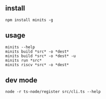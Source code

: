 ## install

```
npm install minits -g
```

## usage

```
minits --help
minits build *src* -o *dest*
minits build *src* -o *dest* -u
minits run *src*
minits riscv *src* -o *dest*

```

## dev mode
```
node -r ts-node/register src/cli.ts --help

```